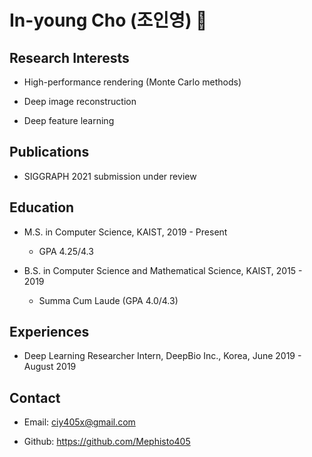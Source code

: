 # In-young Cho (조인영) 👋

## Research Interests

- High-performance rendering (Monte Carlo methods)

- Deep image reconstruction

- Deep feature learning

## Publications

- SIGGRAPH 2021 submission under review

## Education

- M.S. in Computer Science, KAIST, 2019 - Present

  - GPA 4.25/4.3

- B.S. in Computer Science and Mathematical Science, KAIST, 2015 - 2019

  - Summa Cum Laude (GPA 4.0/4.3)

## Experiences

- Deep Learning Researcher Intern, DeepBio Inc., Korea, June 2019 - August 2019

## Contact

- Email: ciy405x@gmail.com

- Github: https://github.com/Mephisto405

<!--
**Mephisto405/Mephisto405** is a ✨ _special_ ✨ repository because its `README.md` (this file) appears on your GitHub profile.

Here are some ideas to get you started:

- 🔭 I’m currently working on ...
- 🌱 I’m currently learning ...
- 👯 I’m looking to collaborate on ...
- 🤔 I’m looking for help with ...
- 💬 Ask me about ...
- 📫 How to reach me: ...
- 😄 Pronouns: ...
- ⚡ Fun fact: ...
-->
